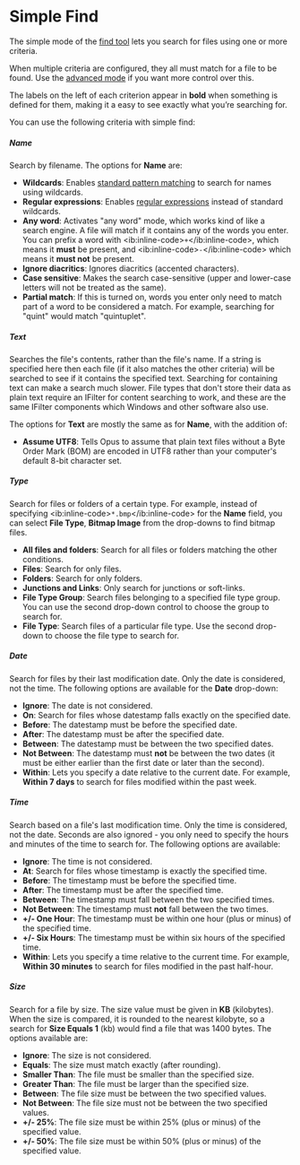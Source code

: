 # Simple Find

The simple mode of the [find tool]() lets you search for files using one or more criteria.

When multiple criteria are configured, they all must match for a file to be found. Use the [advanced mode](advanced_find/RAEDME.md) if you want more control over this.

The labels on the left of each criterion appear in **bold** when something is defined for them, making it a easy to see exactly what you’re searching for.

You can use the following criteria with simple find:

##### Name

Search by filename. The options for **Name** are:

- **Wildcards**: Enables [standard pattern matching](/Manual/reference/wildcard_reference/pattern_matching_syntax.md) to search for names using wildcards.
- **Regular expressions**: Enables [regular expressions](/Manual/file_operations/renaming_files/advanced_rename/rename_modes/regular_expressions.md) instead of standard wildcards.
- **Any word**: Activates "any word" mode, which works kind of like a search engine. A file will match if it contains any of the words you enter. You can prefix a word with \<ib:inline-code\>`+`\</ib:inline-code\>, which means it **must** be present, and \<ib:inline-code\>`-`\</ib:inline-code\> which means it **must not** be present.
- **Ignore diacritics**: Ignores diacritics (accented characters).
- **Case sensitive**: Makes the search case-sensitive (upper and lower-case letters will not be treated as the same).
- **Partial match**: If this is turned on, words you enter only need to match part of a word to be considered a match. For example, searching for "quint" would match "quintuplet".

##### Text

Searches the file's contents, rather than the file's name. If a string is specified here then each file (if it also matches the other criteria) will be searched to see if it contains the specified text. Searching for containing text can make a search much slower. File types that don't store their data as plain text require an IFilter for content searching to work, and these are the same IFilter components which Windows and other software also use.

The options for **Text** are mostly the same as for **Name**, with the addition of:

- **Assume UTF8**: Tells Opus to assume that plain text files without a Byte Order Mark (BOM) are encoded in UTF8 rather than your computer's default 8-bit character set.

##### Type

Search for files or folders of a certain type. For example, instead of specifying \<ib:inline-code\>`*.bmp`\</ib:inline-code\> for the **Name** field, you can select **File Type**, **Bitmap Image** from the drop-downs to find bitmap files.

- **All files and folders**: Search for all files or folders matching the other conditions.
- **Files**: Search for only files.
- **Folders**: Search for only folders.
- **Junctions and Links**: Only search for junctions or soft-links.
- **File Type Group**: Search files belonging to a specified file type group. You can use the second drop-down control to choose the group to search for.
- **File Type**: Search files of a particular file type. Use the second drop-down to choose the file type to search for.

##### Date

Search for files by their last modification date. Only the date is considered, not the time. The following options are available for the **Date** drop-down:

- **Ignore**: The date is not considered.
- **On**: Search for files whose datestamp falls exactly on the specified date.
- **Before**: The datestamp must be before the specified date.
- **After**: The datestamp must be after the specified date.
- **Between**: The datestamp must be between the two specified dates.
- **Not Between**: The datestamp must **not** be between the two dates (it must be either earlier than the first date or later than the second).
- **Within**: Lets you specify a date relative to the current date. For example, **Within 7 days** to search for files modified within the past week.

##### Time

Search based on a file's last modification time. Only the time is considered, not the date. Seconds are also ignored - you only need to specify the hours and minutes of the time to search for. The following options are available:

- **Ignore**: The time is not considered.
- **At**: Search for files whose timestamp is exactly the specified time.
- **Before**: The timestamp must be before the specified time.
- **After**: The timestamp must be after the specified time.
- **Between**: The timestamp must fall between the two specified times.
- **Not Between**: The timestamp must **not** fall between the two times.
- **+/- One Hour**: The timestamp must be within one hour (plus or minus) of the specified time.
- **+/- Six Hours**: The timestamp must be within six hours of the specified time.
- **Within**: Lets you specify a time relative to the current time. For example, **Within 30 minutes** to search for files modified in the past half-hour.

##### Size

Search for a file by size. The size value must be given in **KB** (kilobytes). When the size is compared, it is rounded to the nearest kilobyte, so a search for **Size Equals 1** (kb) would find a file that was 1400 bytes. The options available are:

- **Ignore**: The size is not considered.
- **Equals**: The size must match exactly (after rounding).
- **Smaller Than**: The file must be smaller than the specified size.
- **Greater Than**: The file must be larger than the specified size.
- **Between**: The file size must be between the two specified values.
- **Not Between**: The file size must not be between the two specified values.
- **+/- 25%**: The file size must be within 25% (plus or minus) of the specified value.
- **+/- 50%**: The file size must be within 50% (plus or minus) of the specified value.
